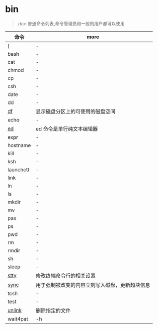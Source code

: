# bin

> `/bin` 普通命令列表,命令管理员和一般的用户都可以使用

| 命令                                    | more                                           |
| --------------------------------------- | ---------------------------------------------- |
| [                                       | -                                              |
| bash                                    | -                                              |
| cat                                     | -                                              |
| chmod                                   | -                                              |
| cp                                      | -                                              |
| csh                                     | -                                              |
| date                                    | -                                              |
| dd                                      | -                                              |
| [df](http://man.linuxde.net/df)         | 显示磁盘分区上的可使用的磁盘空间               |
| echo                                    | -                                              |
| [ed](http://man.linuxde.net/ed)         | ed 命令是单行纯文本编辑器                      |
| expr                                    | -                                              |
| hostname                                | -                                              |
| kill                                    | -                                              |
| ksh                                     | -                                              |
| launchctl                               | -                                              |
| link                                    | -                                              |
| ln                                      | -                                              |
| ls                                      | -                                              |
| mkdir                                   | -                                              |
| mv                                      | -                                              |
| pax                                     | -                                              |
| ps                                      | -                                              |
| pwd                                     | -                                              |
| rm                                      | -                                              |
| rmdir                                   | -                                              |
| sh                                      | -                                              |
| sleep                                   | -                                              |
| [stty](http://man.linuxde.net/stty)     | 修改终端命令行的相关设置                       |
| [sync](http://man.linuxde.net/sync)     | 用于强制被改变的内容立刻写入磁盘，更新超块信息 |
| tcsh                                    | -                                              |
| test                                    | -                                              |
| [unlink](http://man.linuxde.net/unlink) | 删除指定的文件                                 |
| wait4pat                                | -h                                             |
